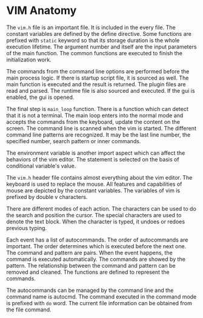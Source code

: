 # VIM Anatomy

The `vim.h` file is an important file. It is included in the every file. The constant variables  are defined by the define directive. Some functions are prefixed with `static` keyword so that its storage duration is the whole execution lifetime. The argument number and itself are the input parameters of the main function. The common functions are executed to finish the initialization work.

The commands from the command line options are performed before the main process logic. If there is startup script file, it is sourced as well. The main function is executed and the result is returned. The plugin files are read and parsed. The runtime file is also sourced and executed. If the gui is enabled, the gui is opened.

The final step is `main_loop` function. There is a function which can detect that it is not a terminal. The main loop enters into the normal mode and accepts the commands from the keyboard, update the content on the screen. The command line is scanned when the vim is started. The different command line patterns are recognized. It may be the last line number, the specified number, search pattern or inner commands. 

The environment variable is another import aspect which can affect the behaviors of the vim editor. The statement is selected on the basis of conditional variable's value. 

The `vim.h` header file contains almost everything about the vim editor. The keyboard is used to replace the mouse. All features and capabilities of mouse are depicted by the constant variables. The variables of vim is prefixed by double v characters. 

There are different modes of each action. The characters can be used to do the search and position the cursor. The special characters are used to denote the text block. When the character is typed, it undoes or redoes previous typing. 

Each event has a list of autocommands. The order of autocommands are important. The order determines  which is executed before the next one. The command and pattern are pairs. When the event happens, the command is executed automatically. The commands are showed by the pattern. The relationship between the command and pattern can be removed and cleaned. The functions are defined to represent the commands. 

The autocommands can be managed by the command line and the command name is autocmd. The command executed in the command mode is prefixed with `do` word. The current file information can be obtained from the file command. 



